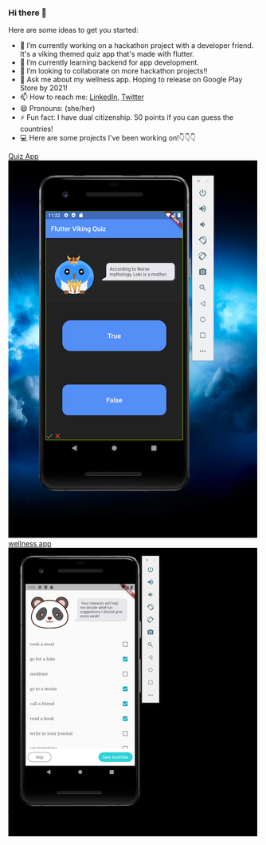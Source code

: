 ### Hi there 👋


Here are some ideas to get you started:

- 🔭 I’m currently working on a hackathon project with a developer friend. It's a viking themed quiz app that's made with flutter.
- 🌱 I’m currently learning backend for app development.
- 👯 I’m looking to collaborate on more hackathon projects!!
- 💬 Ask me about my wellness app. Hoping to release on Google Play Store by 2021!
- 📫 How to reach me: [LinkedIn](https://www.linkedin.com/in/rebecca-burch/), [Twitter](https://twitter.com/home)
- 😄 Pronouns: (she/her)
- ⚡ Fun fact: I have dual citizenship. 50 points if you can guess the countries!
- 💻 Here are some projects I've been working on!👇👇👇


 [Quiz App](https://github.com/thinklikeadesigner/viking_quiz) ![quiz app](https://github.com/thinklikeadesigner/viking_quiz/blob/main/assets/smallerquiz.png)
[wellness app](https://github.com/thinklikeadesigner/Duolyfe_flutter_app) ![duolyfe app](https://github.com/thinklikeadesigner/Duolyfe_flutter_app/blob/main/assets/newduo.png)

